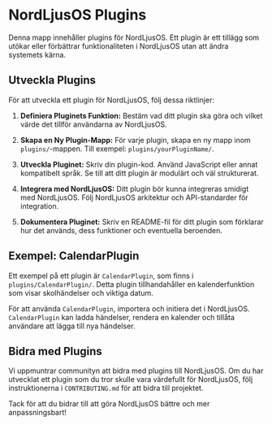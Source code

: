 # NordLjusOS Plugins

Denna mapp innehåller plugins för NordLjusOS. Ett plugin är ett tillägg som utökar eller förbättrar funktionaliteten i NordLjusOS utan att ändra systemets kärna.

## Utveckla Plugins

För att utveckla ett plugin för NordLjusOS, följ dessa riktlinjer:

1. **Definiera Pluginets Funktion:** Bestäm vad ditt plugin ska göra och vilket värde det tillför användarna av NordLjusOS.

2. **Skapa en Ny Plugin-Mapp:** För varje plugin, skapa en ny mapp inom `plugins/`-mappen. Till exempel: `plugins/yourPluginName/`.

3. **Utveckla Pluginet:** Skriv din plugin-kod. Använd JavaScript eller annat kompatibelt språk. Se till att ditt plugin är modulärt och väl strukturerat.

4. **Integrera med NordLjusOS:** Ditt plugin bör kunna integreras smidigt med NordLjusOS. Följ NordLjusOS arkitektur och API-standarder för integration.

5. **Dokumentera Pluginet:** Skriv en README-fil för ditt plugin som förklarar hur det används, dess funktioner och eventuella beroenden.

## Exempel: CalendarPlugin

Ett exempel på ett plugin är `CalendarPlugin`, som finns i `plugins/CalendarPlugin/`. Detta plugin tillhandahåller en kalenderfunktion som visar skolhändelser och viktiga datum.

För att använda `CalendarPlugin`, importera och initiera det i NordLjusOS. `CalendarPlugin` kan ladda händelser, rendera en kalender och tillåta användare att lägga till nya händelser.

## Bidra med Plugins

Vi uppmuntrar communityn att bidra med plugins till NordLjusOS. Om du har utvecklat ett plugin som du tror skulle vara värdefullt för NordLjusOS, följ instruktionerna i `CONTRIBUTING.md` för att bidra till projektet.

Tack för att du bidrar till att göra NordLjusOS bättre och mer anpassningsbart!
